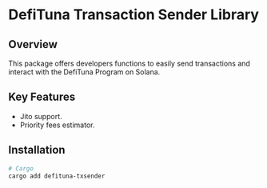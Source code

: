 # DefiTuna Transaction Sender Library

## Overview

This package offers developers functions to easily send transactions and interact with the DefiTuna Program on Solana.

## Key Features

- Jito support.
- Priority fees estimator.

## Installation

```bash
# Cargo
cargo add defituna-txsender
```
